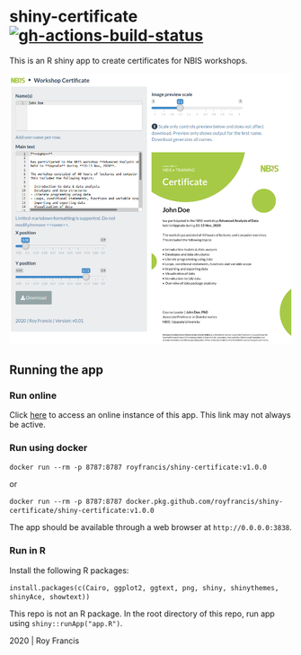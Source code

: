 # shiny-certificate [![gh-actions-build-status](https://github.com/royfrancis/shiny-certificate/workflows/docker-build/badge.svg)](https://github.com/royfrancis/shiny-certificate/actions?workflow=docker-build)

This is an R shiny app to create certificates for NBIS workshops.

![](preview.png)

## Running the app

### Run online

Click [here](https://roymf.shinyapps.io/certificate/) to access an online instance of this app. This link may not always be active.

### Run using docker

```
docker run --rm -p 8787:8787 royfrancis/shiny-certificate:v1.0.0
```

or

```
docker run --rm -p 8787:8787 docker.pkg.github.com/royfrancis/shiny-certificate/shiny-certificate:v1.0.0
```

The app should be available through a web browser at `http://0.0.0.0:3838`.

### Run in R

Install the following R packages:

```
install.packages(c(Cairo, ggplot2, ggtext, png, shiny, shinythemes, shinyAce, showtext))
```

This repo is not an R package. In the root directory of this repo, run app using `shiny::runApp("app.R")`.

2020 | Roy Francis
